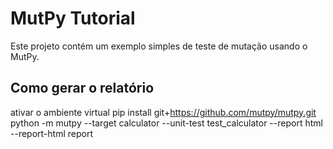 # MutPy Tutorial

Este projeto contém um exemplo simples de teste de mutação usando o MutPy.

## Como gerar o relatório 
ativar o ambiente virtual
pip install git+https://github.com/mutpy/mutpy.git
python -m mutpy --target calculator --unit-test test_calculator --report html --report-html report

